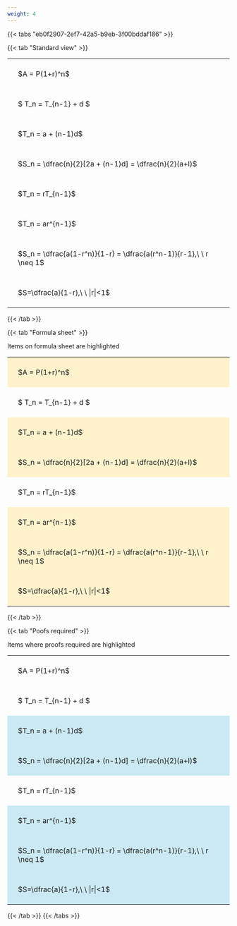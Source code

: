 ```yaml
---
weight: 4
---
```


{{< tabs "eb0f2907-2ef7-42a5-b9eb-3f00bddaf186" >}}

{{< tab "Standard view" >}}

<style type="text/css">
#T_5bbe4 th.col_heading {
  text-align: left;
  font-size: 1em;
}
#T_5bbe4 td {
  text-align: left;
  font-size: 1em;
  padding: 1.5em;
}
</style>
<table id="T_5bbe4">
  <thead>
  </thead>
  <tbody>
    <tr>
      <td id="T_5bbe4_row0_col0" class="data row0 col0" >$A = P(1+r)^n$</td>
    </tr>
    <tr>
      <td id="T_5bbe4_row1_col0" class="data row1 col0" >$ T_n = T_{n-1} + d $</td>
    </tr>
    <tr>
      <td id="T_5bbe4_row2_col0" class="data row2 col0" >$T_n = a + (n-1)d$</td>
    </tr>
    <tr>
      <td id="T_5bbe4_row3_col0" class="data row3 col0" >$S_n = \dfrac{n}{2}[2a + (n-1)d] = \dfrac{n}{2}(a+l)$</td>
    </tr>
    <tr>
      <td id="T_5bbe4_row4_col0" class="data row4 col0" >$T_n = rT_{n-1}$</td>
    </tr>
    <tr>
      <td id="T_5bbe4_row5_col0" class="data row5 col0" >$T_n = ar^{n-1}$</td>
    </tr>
    <tr>
      <td id="T_5bbe4_row6_col0" class="data row6 col0" >$S_n = \dfrac{a(1-r^n)}{1-r} = \dfrac{a(r^n-1)}{r-1},\ \  r \neq 1$</td>
    </tr>
    <tr>
      <td id="T_5bbe4_row7_col0" class="data row7 col0" >$S=\dfrac{a}{1-r},\ \ |r|<1$</td>
    </tr>
  </tbody>
</table>
{{< /tab >}}

{{< tab "Formula sheet" >}}

Items on formula sheet are highlighted 
<br>
<style type="text/css">
#T_21e6d th.col_heading {
  text-align: left;
  font-size: 1em;
}
#T_21e6d td {
  text-align: left;
  font-size: 1em;
  padding: 1.5em;
}
#T_21e6d_row0_col0, #T_21e6d_row2_col0, #T_21e6d_row3_col0, #T_21e6d_row5_col0, #T_21e6d_row6_col0, #T_21e6d_row7_col0 {
  background-color: rgba(255,194,10, 0.2);
}
#T_21e6d_row1_col0, #T_21e6d_row4_col0 {
  background-color: rgba(0,0,0,0);
}
</style>
<table id="T_21e6d">
  <thead>
  </thead>
  <tbody>
    <tr>
      <td id="T_21e6d_row0_col0" class="data row0 col0" >$A = P(1+r)^n$</td>
    </tr>
    <tr>
      <td id="T_21e6d_row1_col0" class="data row1 col0" >$ T_n = T_{n-1} + d $</td>
    </tr>
    <tr>
      <td id="T_21e6d_row2_col0" class="data row2 col0" >$T_n = a + (n-1)d$</td>
    </tr>
    <tr>
      <td id="T_21e6d_row3_col0" class="data row3 col0" >$S_n = \dfrac{n}{2}[2a + (n-1)d] = \dfrac{n}{2}(a+l)$</td>
    </tr>
    <tr>
      <td id="T_21e6d_row4_col0" class="data row4 col0" >$T_n = rT_{n-1}$</td>
    </tr>
    <tr>
      <td id="T_21e6d_row5_col0" class="data row5 col0" >$T_n = ar^{n-1}$</td>
    </tr>
    <tr>
      <td id="T_21e6d_row6_col0" class="data row6 col0" >$S_n = \dfrac{a(1-r^n)}{1-r} = \dfrac{a(r^n-1)}{r-1},\ \  r \neq 1$</td>
    </tr>
    <tr>
      <td id="T_21e6d_row7_col0" class="data row7 col0" >$S=\dfrac{a}{1-r},\ \ |r|<1$</td>
    </tr>
  </tbody>
</table>
{{< /tab >}}

{{< tab "Poofs required" >}}

Items where proofs required are highlighted 
<br>
<style type="text/css">
#T_ec07b th.col_heading {
  text-align: left;
  font-size: 1em;
}
#T_ec07b td {
  text-align: left;
  font-size: 1em;
  padding: 1.5em;
}
#T_ec07b_row0_col0, #T_ec07b_row1_col0, #T_ec07b_row4_col0 {
  background-color: rgba(0,0,0,0);
}
#T_ec07b_row2_col0, #T_ec07b_row3_col0, #T_ec07b_row5_col0, #T_ec07b_row6_col0, #T_ec07b_row7_col0 {
  background-color: rgba(0,150,200, 0.2);
}
</style>
<table id="T_ec07b">
  <thead>
  </thead>
  <tbody>
    <tr>
      <td id="T_ec07b_row0_col0" class="data row0 col0" >$A = P(1+r)^n$</td>
    </tr>
    <tr>
      <td id="T_ec07b_row1_col0" class="data row1 col0" >$ T_n = T_{n-1} + d $</td>
    </tr>
    <tr>
      <td id="T_ec07b_row2_col0" class="data row2 col0" >$T_n = a + (n-1)d$</td>
    </tr>
    <tr>
      <td id="T_ec07b_row3_col0" class="data row3 col0" >$S_n = \dfrac{n}{2}[2a + (n-1)d] = \dfrac{n}{2}(a+l)$</td>
    </tr>
    <tr>
      <td id="T_ec07b_row4_col0" class="data row4 col0" >$T_n = rT_{n-1}$</td>
    </tr>
    <tr>
      <td id="T_ec07b_row5_col0" class="data row5 col0" >$T_n = ar^{n-1}$</td>
    </tr>
    <tr>
      <td id="T_ec07b_row6_col0" class="data row6 col0" >$S_n = \dfrac{a(1-r^n)}{1-r} = \dfrac{a(r^n-1)}{r-1},\ \  r \neq 1$</td>
    </tr>
    <tr>
      <td id="T_ec07b_row7_col0" class="data row7 col0" >$S=\dfrac{a}{1-r},\ \ |r|<1$</td>
    </tr>
  </tbody>
</table>
{{< /tab >}}
{{< /tabs >}}